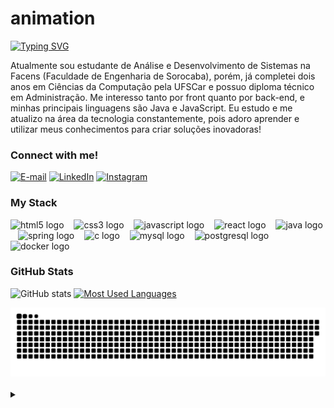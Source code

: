 # animation
<img align="right" alt="" height="300px" src="./me.png">

[![Typing SVG](https://readme-typing-svg.demolab.com?font=Fira+Code&weight=600&size=25&pause=1000&color=BB00B4&random=false&width=435&height=40&lines=Ol%C3%A1%2C+eu+sou+a+Maria+Eduarda!+%F0%9F%91%BE%F0%9F%93%9A%F0%9F%92%99)](https://git.io/typing-svg)



<p align="left">Atualmente sou estudante de Análise e Desenvolvimento de Sistemas na Facens (Faculdade de Engenharia de Sorocaba), porém, já completei dois anos em Ciências da Computação pela UFSCar e possuo diploma técnico em Administração.
Me interesso tanto por front quanto por back-end, e minhas principais linguagens são Java e JavaScript. 
Eu estudo e me atualizo na área da tecnologia constantemente, pois adoro aprender e utilizar meus conhecimentos para criar soluções inovadoras!


<h3 align="left">Connect with me!</h3>

[![E-mail](https://img.shields.io/badge/-Email-000?style=for-the-badge&logo=microsoft-outlook&logoColor=FF00F6&color:FFF)](mailto:meduardacardoso.121@gmail.com)
[![LinkedIn](https://img.shields.io/badge/-LinkedIn-000?style=for-the-badge&logo=linkedin&logoColor=FF00F6&color:FFF)](https://www.linkedin.com/in/mari4souza/)
[![Instagram](https://img.shields.io/badge/-Instagram-000?style=for-the-badge&logo=instagram&logoColor=FF00F6&color:FFF)](https://www.instagram.com/mari4.souza/)

<h3 align="left">My Stack</h3>

<div align="left">
  <img src="https://cdn.jsdelivr.net/gh/devicons/devicon/icons/html5/html5-original.svg" height="25" alt="html5 logo"  />
  <img width="8" />
  <img src="https://cdn.jsdelivr.net/gh/devicons/devicon/icons/css3/css3-original.svg" height="25" alt="css3 logo"  />
  <img width="8" />
  <img src="https://cdn.jsdelivr.net/gh/devicons/devicon/icons/javascript/javascript-plain.svg" height="25" alt="javascript logo"  />
  <img width="8" />
  <img src="https://cdn.jsdelivr.net/gh/devicons/devicon/icons/react/react-original.svg" height="25" alt="react logo"  />
  <img width="8" />
  <img src="https://cdn.jsdelivr.net/gh/devicons/devicon/icons/java/java-original.svg" height="25" alt="java logo"  />
  <img width="8" />
  <img src="https://cdn.jsdelivr.net/gh/devicons/devicon/icons/spring/spring-original.svg" height="25" alt="spring logo"  />
  <img width="8" />
  <img src="https://cdn.jsdelivr.net/gh/devicons/devicon/icons/c/c-original.svg" height="25" alt="c logo"  />
  <img width="8" />
  <img src="https://cdn.jsdelivr.net/gh/devicons/devicon/icons/mysql/mysql-original.svg" height="25" alt="mysql logo"  />
  <img width="8" />
  <img src="https://cdn.jsdelivr.net/gh/devicons/devicon/icons/postgresql/postgresql-original.svg" height="25" alt="postgresql logo"  />
  <img width="8" />
  <img src="https://cdn.jsdelivr.net/gh/devicons/devicon/icons/docker/docker-original.svg" height="25" alt="docker logo"  />
</div>


<h3>GitHub Stats</h3>

![GitHub stats](https://github-readme-stats-git-masterrstaa-rickstaa.vercel.app/api?username=mari4souza&hide_title=true&show_icons=true&include_all_commits=false&count_private=true&line_height=25&hide=issues&bg_color=000&title_color=FF00F6&text_color=FFF&border_radius=3&border_color=36123c&icon_color=FF00F6&theme=jolly)
[![Most Used Languages](https://github-readme-stats-git-masterrstaa-rickstaa.vercel.app/api/top-langs/?username=mari4souza&line_height=10&card_width=290&layout=compact&hide_title=false&count_private=true&langs_count=4&show_icons=true&title_color=FF00F6&hide=html,css&bg_color=000&text_color=8B8B8B&border_radius=3&border_color=561760&count_private=true)](https://github.com/mari4souza/github-readme-stats)
<br>


<picture>
  <source media="(prefers-color-scheme: dark)" srcset="https://raw.githubusercontent.com/erickorlandini/animation/output/github-contribution-grid-snake-dark.svg">
  <source media="(prefers-color-scheme: light)" srcset="https://raw.githubusercontent.com/erickorlandini/animation/output/github-contribution-grid-snake.svg">
  <img alt="github contribution grid snake animation" src="https://raw.githubusercontent.com/erickorlandini/animation/output/github-contribution-grid-snake.svg">
</picture>
<br><br>



<details align="left">
  <summary></summary> 
 
  - Badges by <a href="https://shields.io/">shields.io</a>.
  - GitHub Stats by <a href="https://github.com/anuraghazra/github-readme-stats">anuraghazra</a>.
  - Developer vector created by @andi_aqua_ on <a href="https://picrew.me/en/">picrew</a>.
 
  <div align="right">Made with 💜 by <a href="https://github.com/mari4souza">Mari4souza</a>.</div>

</details>
